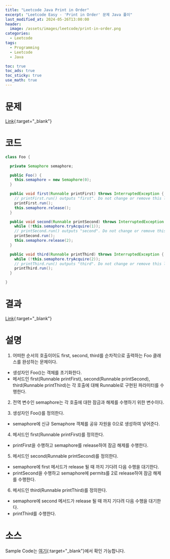 ```yaml
---
title: "Leetcode Java Print in Order"
excerpt: "Leetcode Easy - 'Print in Order' 문제 Java 풀이"
last_modified_at: 2024-05-26T13:00:00
header:
  image: /assets/images/leetcode/print-in-order.png
categories:
  - Leetcode
tags:
  - Programming
  - Leetcode
  - Java

toc: true
toc_ads: true
toc_sticky: true
use_math: true
---
```

# 문제
[Link](https://leetcode.com/problems/print-in-order/){:target="_blank"}

# 코드
```java
class Foo {

  private Semaphore semaphore;

  public Foo() {
    this.semaphore = new Semaphore(0);
  }

  public void first(Runnable printFirst) throws InterruptedException {
    // printFirst.run() outputs "first". Do not change or remove this line.
    printFirst.run();
    this.semaphore.release();
  }

  public void second(Runnable printSecond) throws InterruptedException {
    while (!this.semaphore.tryAcquire(1));
    // printSecond.run() outputs "second". Do not change or remove this line.
    printSecond.run();
    this.semaphore.release(2);
  }

  public void third(Runnable printThird) throws InterruptedException {
    while (!this.semaphore.tryAcquire(2));
    // printThird.run() outputs "third". Do not change or remove this line.
    printThird.run();
  }

}
```

# 결과
[Link](https://leetcode.com/problems/print-in-order/submissions/1268099185/){:target="_blank"}

# 설명
1. 어떠한 순서의 호출이어도 first, second, third를 순차적으로 출력하는 Foo 클래스를 완성하는 문제이다.
- 생성자인 Foo()는 객체를 초기화한다.
- 메서드인 first(Runnable printFirst), second(Runnable printSecond), third(Runnable printThird)는 각 호출에 대해 Runnable로 구현된 파라미터를 수행한다.

2. 전역 변수인 semaphore는 각 호출에 대한 잠금과 해제를 수행하기 위한 변수이다.

3. 생성자인 Foo()를 정의한다.
- semaphore에 신규 Semaphore 객체를 공유 자원을 0으로 생성하여 넣어준다.

4. 메서드인 first(Runnable printFirst)를 정의한다.
- printFirst을 수행하고 semaphore를 release하여 잠금 해제를 수행한다.

5. 메서드인 second(Runnable printSecond)를 정의한다.
- semaphore에 first 메서드가 release 될 때 까지 기다려 다음 수행을 대기한다.
- printSecond을 수행하고 semaphore에 permits를 2로 release하여 잠금 해제를 수행한다.

6. 메서드인 third(Runnable printThird)를 정의한다.
- semaphore에 second 메서드가 release 될 때 까지 기다려 다음 수행을 대기한다.
- printThird를 수행한다.

# 소스
Sample Code는 [여기](https://github.com/GracefulSoul/leetcode/blob/master/src/main/java/gracefulsoul/problems/PrintInOrder.java){:target="_blank"}에서 확인 가능합니다.